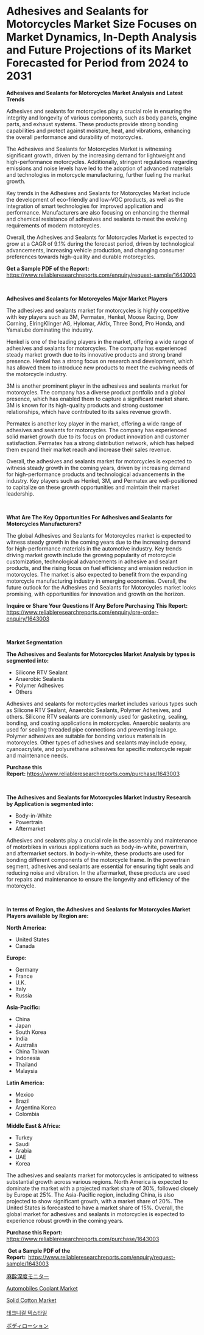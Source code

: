 <p><h1>Adhesives and Sealants for Motorcycles Market Size Focuses on Market Dynamics, In-Depth Analysis and Future Projections of its Market Forecasted for Period from 2024 to 2031</h1></p><p><strong>Adhesives and Sealants for Motorcycles Market Analysis and Latest Trends</strong></p>
<p><p>Adhesives and sealants for motorcycles play a crucial role in ensuring the integrity and longevity of various components, such as body panels, engine parts, and exhaust systems. These products provide strong bonding capabilities and protect against moisture, heat, and vibrations, enhancing the overall performance and durability of motorcycles.</p><p>The Adhesives and Sealants for Motorcycles Market is witnessing significant growth, driven by the increasing demand for lightweight and high-performance motorcycles. Additionally, stringent regulations regarding emissions and noise levels have led to the adoption of advanced materials and technologies in motorcycle manufacturing, further fueling the market growth.</p><p>Key trends in the Adhesives and Sealants for Motorcycles Market include the development of eco-friendly and low-VOC products, as well as the integration of smart technologies for improved application and performance. Manufacturers are also focusing on enhancing the thermal and chemical resistance of adhesives and sealants to meet the evolving requirements of modern motorcycles.</p><p>Overall, the Adhesives and Sealants for Motorcycles Market is expected to grow at a CAGR of 9.1% during the forecast period, driven by technological advancements, increasing vehicle production, and changing consumer preferences towards high-quality and durable motorcycles.</p></p>
<p><strong>Get a Sample PDF of the Report:&nbsp;</strong> <a href="https://www.reliableresearchreports.com/enquiry/request-sample/1643003">https://www.reliableresearchreports.com/enquiry/request-sample/1643003</a></p>
<p>&nbsp;</p>
<p><strong>Adhesives and Sealants for Motorcycles Major Market Players</strong></p>
<p><p>The adhesives and sealants market for motorcycles is highly competitive with key players such as 3M, Permatex, Henkel, Moose Racing, Dow Corning, ElringKlinger AG, Hylomar, Akfix, Three Bond, Pro Honda, and Yamalube dominating the industry. </p><p>Henkel is one of the leading players in the market, offering a wide range of adhesives and sealants for motorcycles. The company has experienced steady market growth due to its innovative products and strong brand presence. Henkel has a strong focus on research and development, which has allowed them to introduce new products to meet the evolving needs of the motorcycle industry.</p><p>3M is another prominent player in the adhesives and sealants market for motorcycles. The company has a diverse product portfolio and a global presence, which has enabled them to capture a significant market share. 3M is known for its high-quality products and strong customer relationships, which have contributed to its sales revenue growth.</p><p>Permatex is another key player in the market, offering a wide range of adhesives and sealants for motorcycles. The company has experienced solid market growth due to its focus on product innovation and customer satisfaction. Permatex has a strong distribution network, which has helped them expand their market reach and increase their sales revenue.</p><p>Overall, the adhesives and sealants market for motorcycles is expected to witness steady growth in the coming years, driven by increasing demand for high-performance products and technological advancements in the industry. Key players such as Henkel, 3M, and Permatex are well-positioned to capitalize on these growth opportunities and maintain their market leadership.</p></p>
<p>&nbsp;</p>
<p><strong>What Are The Key Opportunities For Adhesives and Sealants for Motorcycles Manufacturers?</strong></p>
<p><p>The global Adhesives and Sealants for Motorcycles market is expected to witness steady growth in the coming years due to the increasing demand for high-performance materials in the automotive industry. Key trends driving market growth include the growing popularity of motorcycle customization, technological advancements in adhesive and sealant products, and the rising focus on fuel efficiency and emission reduction in motorcycles. The market is also expected to benefit from the expanding motorcycle manufacturing industry in emerging economies. Overall, the future outlook for the Adhesives and Sealants for Motorcycles market looks promising, with opportunities for innovation and growth on the horizon.</p></p>
<p><strong>Inquire or Share Your Questions If Any Before Purchasing This Report:</strong> <a href="https://www.reliableresearchreports.com/enquiry/pre-order-enquiry/1643003">https://www.reliableresearchreports.com/enquiry/pre-order-enquiry/1643003</a></p>
<p>&nbsp;</p>
<p><strong>Market Segmentation</strong></p>
<p><strong>The Adhesives and Sealants for Motorcycles Market Analysis by types is segmented into:</strong></p>
<p><ul><li>Silicone RTV Sealant</li><li>Anaerobic Sealants</li><li>Polymer Adhesives</li><li>Others</li></ul></p>
<p><p>Adhesives and sealants for motorcycles market includes various types such as Silicone RTV Sealant, Anaerobic Sealants, Polymer Adhesives, and others. Silicone RTV sealants are commonly used for gasketing, sealing, bonding, and coating applications in motorcycles. Anaerobic sealants are used for sealing threaded pipe connections and preventing leakage. Polymer adhesives are suitable for bonding various materials in motorcycles. Other types of adhesives and sealants may include epoxy, cyanoacrylate, and polyurethane adhesives for specific motorcycle repair and maintenance needs.</p></p>
<p><strong>Purchase this Report:&nbsp;</strong><a href="https://www.reliableresearchreports.com/purchase/1643003">https://www.reliableresearchreports.com/purchase/1643003</a></p>
<p>&nbsp;</p>
<p><strong>The Adhesives and Sealants for Motorcycles Market Industry Research by Application is segmented into:</strong></p>
<p><ul><li>Body-in-White</li><li>Powertrain</li><li>Aftermarket</li></ul></p>
<p><p>Adhesives and sealants play a crucial role in the assembly and maintenance of motorbikes in various applications such as body-in-white, powertrain, and aftermarket sectors. In body-in-white, these products are used for bonding different components of the motorcycle frame. In the powertrain segment, adhesives and sealants are essential for ensuring tight seals and reducing noise and vibration. In the aftermarket, these products are used for repairs and maintenance to ensure the longevity and efficiency of the motorcycle.</p></p>
<p>&nbsp;</p>
<p><strong>In terms of Region, the Adhesives and Sealants for Motorcycles Market Players available by Region are:</strong></p>
<p>
    <p> <strong> North America: </strong>
        <ul>
            <li>United States</li>
            <li>Canada</li>
        </ul>
        </p> 
    <p> <strong> Europe: </strong>
        <ul>
            <li>Germany</li>
            <li>France</li>
            <li>U.K.</li>
            <li>Italy</li>
            <li>Russia</li>
        </ul>
        </p> 
    <p> <strong> Asia-Pacific: </strong>
        <ul>
            <li>China</li>
            <li>Japan</li>
            <li>South Korea</li>
            <li>India</li>
            <li>Australia</li>
            <li>China Taiwan</li>
            <li>Indonesia</li>
            <li>Thailand</li>
            <li>Malaysia</li>
        </ul>
        </p> 
    <p> <strong> Latin America: </strong>
        <ul>
            <li>Mexico</li>
            <li>Brazil</li>
            <li>Argentina Korea</li>
            <li>Colombia</li>
        </ul>
        </p> 
    <p> <strong> Middle East & Africa: </strong>
        <ul>
            <li>Turkey</li>
            <li>Saudi</li>
            <li>Arabia</li>
            <li>UAE</li>
            <li>Korea</li>
        </ul>
    </p>
    </p>
<p><p>The adhesives and sealants market for motorcycles is anticipated to witness substantial growth across various regions. North America is expected to dominate the market with a projected market share of 30%, followed closely by Europe at 25%. The Asia-Pacific region, including China, is also projected to show significant growth, with a market share of 20%. The United States is forecasted to have a market share of 15%. Overall, the global market for adhesives and sealants in motorcycles is expected to experience robust growth in the coming years.</p></p>
<p><strong>Purchase this Report: </strong><a href="https://www.reliableresearchreports.com/purchase/1643003">https://www.reliableresearchreports.com/purchase/1643003</a></p>
<p>&nbsp;<strong>Get a Sample PDF of the Report:&nbsp;&nbsp;</strong><a href="https://www.reliableresearchreports.com/enquiry/request-sample/1643003">https://www.reliableresearchreports.com/enquiry/request-sample/1643003</a></p>
<p><strong></strong></p>
<p><p><a href="https://medium.com/@jlrg110/%E9%BA%BB%E9%85%94%E6%B7%B1%E5%BA%A6%E3%83%A2%E3%83%8B%E3%82%BF%E3%83%BC%E5%B8%82%E5%A0%B4%E8%A6%8F%E6%A8%A1%E3%81%AF-%E3%82%B0%E3%83%AD%E3%83%BC%E3%83%90%E3%83%AB%E7%94%A3%E6%A5%AD%E3%81%AB%E3%81%8A%E3%81%91%E3%82%8B%E6%9C%80%E9%81%A9%E3%81%AA%E3%83%9E%E3%83%BC%E3%82%B1%E3%83%86%E3%82%A3%E3%83%B3%E3%82%B0%E3%83%81%E3%83%A3%E3%83%B3%E3%83%8D%E3%83%AB%E3%82%92%E7%A4%BA%E3%81%97%E3%81%BE%E3%81%99-4966e03149fc">麻酔深度モニター</a></p><p><a href="https://metal-farmhouse-e95.notion.site/Automobiles-Coolant-Market-Challenges-Opportunities-and-Growth-Drivers-and-Major-Market-Players-f-7c02858a008748709ffce9545ebb6041">Automobiles Coolant Market</a></p><p><a href="https://view.publitas.com/reportprime-1/solid-cotton-market-size-focuses-on-market-dynamics-in-depth-analysis-and-future-projections-of-its-market-forecasted-for-period-from-2024-to-2031/">Solid Cotton Market</a></p><p><a href="https://medium.com/@tommywilkinsblakev5p335aqoc/%EA%B8%B0%EC%88%A0%EC%A0%81-%EC%84%AC%EC%9C%A0-%EC%8B%9C%EC%9E%A5-%EA%B2%BD%EC%9F%81-%EB%B6%84%EC%84%9D-%EC%8B%9C%EC%9E%A5-%EB%8F%99%ED%96%A5-%EB%B0%8F-2031%EB%85%84%EA%B9%8C%EC%A7%80%EC%9D%98-%EC%98%88%EC%B8%A1-5284f0447236">테크니컬 텍스타일</a></p><p><a href="https://medium.com/@jlrg110/%E3%83%9C%E3%83%87%E3%82%A3%E3%83%AD%E3%83%BC%E3%82%B7%E3%83%A7%E3%83%B3%E5%B8%82%E5%A0%B4%E3%81%AF-%E5%B8%82%E5%A0%B4%E3%82%B7%E3%82%A7%E3%82%A2-%E3%82%B5%E3%82%A4%E3%82%BA-2031%E5%B9%B4%E3%81%BE%E3%81%A7%E3%81%AE%E4%BA%88%E6%B8%AC%E3%82%92%E9%87%8D%E7%82%B9%E3%81%AB%E7%BD%AE%E3%81%84%E3%81%A6%E3%81%84%E3%81%BE%E3%81%99-ee8d64cc1151">ボディローション</a></p></p>